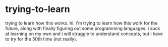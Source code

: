 # trying-to-learn
trying to learn how this works.
hi.  i'm trying to learn how this work for the future, along with finally figuring out some programming languages.  i suck at learning on my own and i will struggle to understand concepts, but i have to try for the 50th time (not really).  
